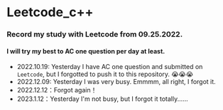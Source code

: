 # Leetcode_c++
### Record my study with Leetcode from 09.25.2022.
#### I will try my best to AC one question per day at least.


+ 2022.10.19: Yesterday I have AC one question and submitted on `Leetcode`, but I forgotted to push it to this repository. 😭😭😭 
+ 2022.12.09: Yesterday I was very busy. Emmmm, all right, I forgot it.
+ 2022.12.12：Forgot again！
+ 2023.1.12：Yesterday I'm not busy, but I forgot it totally......
